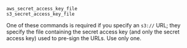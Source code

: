     aws_secret_access_key_file 
    s3_secret_access_key_file

One of these commands is required if you specify an `s3://` URL; they
specify the file containing the secret access key (and only the secret
access key) used to pre-sign the URLs. Use only one.
